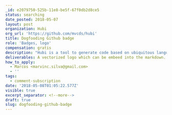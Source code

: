 ```yaml
---
_id: e2079750-525b-11e8-be5f-67f0db2d8ce5
status: searching
date_posted: 2018-05-07
layout: post
organization: Hubi
org_url: 'https://github.com/mvcds/hubi'
title: Dogfooding Github badge
role: 'Badges, logo'
compensation: gratis
description: "Hubi is a tool to generate code based on ubiquitous language.\r\n\r\nI tried to find a GitHub badge which showcases the project is created using the project itself but found none."
deliverables: A vectorized logo which can be embeed into the markdown.
how_to_apply:
  - Marcos <marvinc.silva@gmail.com>
  - ''
tags:
  - comment-subscription
date: '2018-05-08T01:05:22.577Z'
visible: true
excerpt_separator: <!--more-->
draft: true
slug: dogfooding-github-badge
---
```

 
